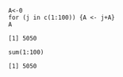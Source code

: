 ```{r}
A<-0
for (j in c(1:100)) {A <- j+A}
A
```

```
[1] 5050
```

```{r}
sum(1:100)
```

```
[1] 5050
```


